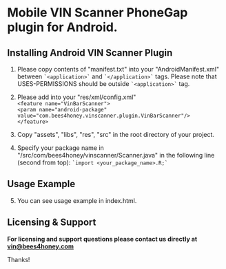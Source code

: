 # Mobile VIN Scanner PhoneGap plugin for Android.

## Installing Android VIN Scanner Plugin

1. Please copy contents of "manifest.txt" into your "AndroidManifest.xml" between  `` `<application>` `` and `` `</application>` `` tags. Please note that USES-PERMISSIONS should be outside `` `<application>` `` tag.
2. Please add into your "res/xml/config.xml"       
    `<feature name="VinBarScanner">`       
      `<param name="android-package" value="com.bees4honey.vinscanner.plugin.VinBarScanner"/>`       
    `</feature>`     

3. Copy "assets", "libs", "res", "src" in the root directory of your project.
4. Specify your package name in "/src/com/bees4honey/vinscanner/Scanner.java" in the following line (second from top):
	`` `import <your_package_name>.R;` ``

## Usage Example
5. You can see usage example in index.html. 	
		
## Licensing & Support

**For licensing and support questions please contact us directly at vin@bees4honey.com**

Thanks!